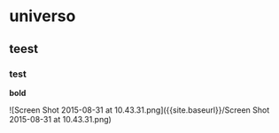 # universo

## teest
### test

**bold**

![Screen Shot 2015-08-31 at 10.43.31.png]({{site.baseurl}}/Screen Shot 2015-08-31 at 10.43.31.png)




